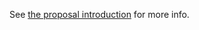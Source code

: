 See [the proposal introduction](https://tc39.github.io/proposal-optional-catch-binding/) for more info.
